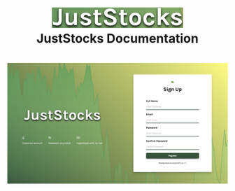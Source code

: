 <h1 align="center">
  <a name="logo" href="#"><img src="https://github.com/miguelcoria94/JustStocks/blob/main/projectnotes/Screen%20Shot%202020-11-20%20at%2012.35.50%20AM.png" alt="JustStocks logo" width="300"></a>
  <br>
  JustStocks Documentation
</h1>

<h1 align="center"> 

![npm start](https://github.com/miguelcoria94/JustStocks/blob/main/projectnotes/Screen%20Shot%202020-11-20%20at%2012.32.19%20AM.png)
</h1>

